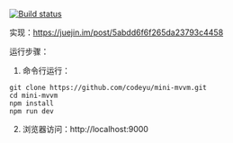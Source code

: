 [![Build status](https://ci.appveyor.com/api/projects/status/98qfxk1otlu7526v/branch/master?svg=true)](https://ci.appveyor.com/project/codeyu/mini-mvvm/branch/master)

实现：https://juejin.im/post/5abdd6f6f265da23793c4458

运行步骤：

1. 命令行运行：
```
git clone https://github.com/codeyu/mini-mvvm.git
cd mini-mvvm
npm install
npm run dev
```
2. 浏览器访问：http://localhost:9000